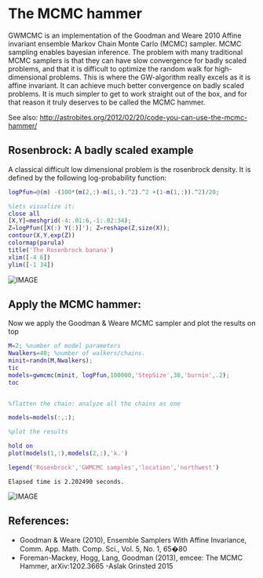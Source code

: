 The MCMC hammer
=======================================

GWMCMC is an implementation of the Goodman and Weare 2010 Affine invariant ensemble Markov Chain Monte Carlo (MCMC) sampler. MCMC sampling enables bayesian inference. The problem with many traditional MCMC samplers is that they can have slow convergence for badly scaled problems, and that it is difficult to optimize the random walk for high-dimensional problems. This is where the GW-algorithm really excels as it is affine invariant. It can achieve much better convergence on badly scaled problems. It is much simpler to get to work straight out of the box, and for that reason it truly deserves to be called the MCMC hammer.

See also: http://astrobites.org/2012/02/20/code-you-can-use-the-mcmc-hammer/



Rosenbrock: A badly scaled example
----------------------------------------------------------

A classical difficult low dimensional problem is the rosenbrock density. It is defined by the following log-probability function:

```matlab
logPfun=@(m) -(100*(m(2,:)-m(1,:).^2).^2 +(1-m(1,:)).^2)/20;

%lets visualize it:
close all
[X,Y]=meshgrid(-4:.01:6,-1:.02:34);
Z=logPfun([X(:) Y(:)]'); Z=reshape(Z,size(X));
contour(X,Y,exp(Z))
colormap(parula)
title('The Rosenbrock banana')
xlim([-4 6])
ylim([-1 34])
```

![IMAGE](ex_rosenbrockbanana_01.png)


Apply the MCMC hammer:
----------------------------------------------------------

Now we apply the Goodman & Weare MCMC sampler and plot the results on top

```matlab
M=2; %number of model parameters
Nwalkers=40; %number of walkers/chains.
minit=randn(M,Nwalkers);
tic
models=gwmcmc(minit, logPfun,100000,'StepSize',30,'burnin',.2);
toc


%flatten the chain: analyze all the chains as one

models=models(:,:);

%plot the results

hold on
plot(models(1,:),models(2,:),'k.')

legend('Rosenbrock','GWMCMC samples','location','northwest')
```

```
Elapsed time is 2.202490 seconds.

```
    
![IMAGE](ex_rosenbrockbanana_02.png)


References:
----------------------------------------------------------

   + Goodman & Weare (2010), Ensemble Samplers With Affine Invariance, Comm. App. Math. Comp. Sci., Vol. 5, No. 1, 65�80
   + Foreman-Mackey, Hogg, Lang, Goodman (2013), emcee: The MCMC Hammer, arXiv:1202.3665
-Aslak Grinsted 2015

